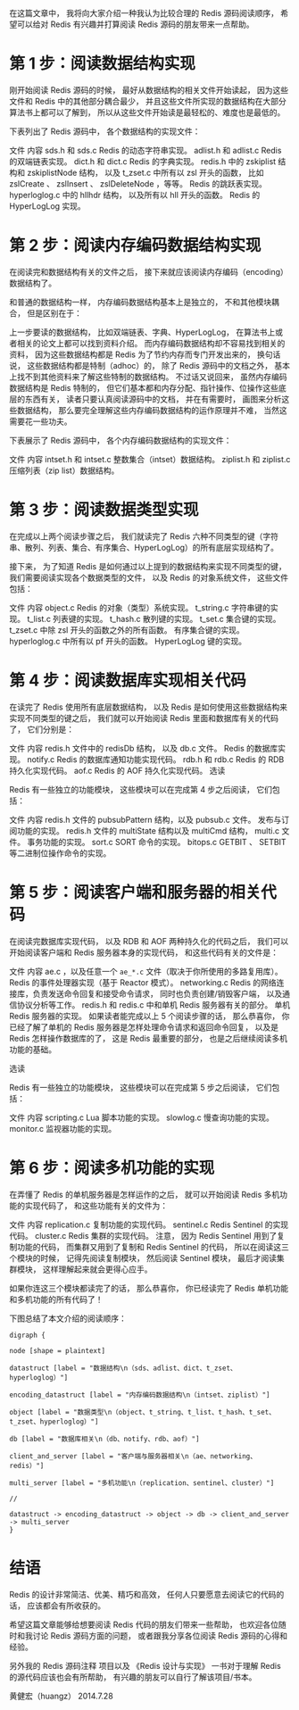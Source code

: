 在这篇文章中， 我将向大家介绍一种我认为比较合理的 Redis 源码阅读顺序， 希望可以给对 Redis 有兴趣并打算阅读 Redis 源码的朋友带来一点帮助。

# 第 1 步：阅读数据结构实现 
刚开始阅读 Redis 源码的时候， 最好从数据结构的相关文件开始读起， 因为这些文件和 Redis 中的其他部分耦合最少， 并且这些文件所实现的数据结构在大部分算法书上都可以了解到， 所以从这些文件开始读是最轻松的、难度也是最低的。

下表列出了 Redis 源码中， 各个数据结构的实现文件：

文件 内容 
sds.h 和 sds.c Redis 的动态字符串实现。 
adlist.h 和 adlist.c Redis 的双端链表实现。 
dict.h 和 dict.c Redis 的字典实现。 
redis.h 中的 zskiplist 结构和 zskiplistNode 结构， 以及 t_zset.c 中所有以 zsl 开头的函数， 比如 zslCreate 、 zslInsert 、 zslDeleteNode ，等等。 Redis 的跳跃表实现。 
hyperloglog.c 中的 hllhdr 结构， 以及所有以 hll 开头的函数。 Redis 的 HyperLogLog 实现。 
# 第 2 步：阅读内存编码数据结构实现 
在阅读完和数据结构有关的文件之后， 接下来就应该阅读内存编码（encoding）数据结构了。

和普通的数据结构一样， 内存编码数据结构基本上是独立的， 不和其他模块耦合， 但是区别在于：

上一步要读的数据结构， 比如双端链表、字典、HyperLogLog， 在算法书上或者相关的论文上都可以找到资料介绍。 
而内存编码数据结构却不容易找到相关的资料， 因为这些数据结构都是 Redis 为了节约内存而专门开发出来的， 换句话说， 这些数据结构都是特制（adhoc）的， 除了 Redis 源码中的文档之外， 基本上找不到其他资料来了解这些特制的数据结构。 
不过话又说回来， 虽然内存编码数据结构是 Redis 特制的， 但它们基本都和内存分配、指针操作、位操作这些底层的东西有关， 读者只要认真阅读源码中的文档， 并在有需要时， 画图来分析这些数据结构， 那么要完全理解这些内存编码数据结构的运作原理并不难， 当然这需要花一些功夫。

下表展示了 Redis 源码中， 各个内存编码数据结构的实现文件：

文件 内容 
intset.h 和 intset.c 整数集合（intset）数据结构。 
ziplist.h 和 ziplist.c 压缩列表（zip list）数据结构。 
# 第 3 步：阅读数据类型实现 
在完成以上两个阅读步骤之后， 我们就读完了 Redis 六种不同类型的键（字符串、散列、列表、集合、有序集合、HyperLogLog）的所有底层实现结构了。

接下来， 为了知道 Redis 是如何通过以上提到的数据结构来实现不同类型的键， 我们需要阅读实现各个数据类型的文件， 以及 Redis 的对象系统文件， 这些文件包括：

文件 内容 
object.c Redis 的对象（类型）系统实现。 
t_string.c 字符串键的实现。 
t_list.c 列表键的实现。 
t_hash.c 散列键的实现。 
t_set.c 集合键的实现。 
t_zset.c 中除 zsl 开头的函数之外的所有函数。 有序集合键的实现。 
hyperloglog.c 中所有以 pf 开头的函数。 HyperLogLog 键的实现。 
# 第 4 步：阅读数据库实现相关代码 
在读完了 Redis 使用所有底层数据结构， 以及 Redis 是如何使用这些数据结构来实现不同类型的键之后， 我们就可以开始阅读 Redis 里面和数据库有关的代码了， 它们分别是：

文件 内容 
redis.h 文件中的 redisDb 结构， 以及 db.c 文件。 Redis 的数据库实现。 
notify.c Redis 的数据库通知功能实现代码。 
rdb.h 和 rdb.c Redis 的 RDB 持久化实现代码。 
aof.c Redis 的 AOF 持久化实现代码。 
选读

Redis 有一些独立的功能模块， 这些模块可以在完成第 4 步之后阅读， 它们包括：

文件 内容 
redis.h 文件的 pubsubPattern 结构，以及 pubsub.c 文件。 发布与订阅功能的实现。 
redis.h 文件的 multiState 结构以及 multiCmd 结构， multi.c 文件。 事务功能的实现。 
sort.c SORT 命令的实现。 
bitops.c GETBIT 、 SETBIT 等二进制位操作命令的实现。 
# 第 5 步：阅读客户端和服务器的相关代码 
在阅读完数据库实现代码， 以及 RDB 和 AOF 两种持久化的代码之后， 我们可以开始阅读客户端和 Redis 服务器本身的实现代码， 和这些代码有关的文件是：

文件 内容 
ae.c ，以及任意一个 `ae_*.c` 文件（取决于你所使用的多路复用库）。 Redis 的事件处理器实现（基于 Reactor 模式）。 
networking.c Redis 的网络连接库，负责发送命令回复和接受命令请求， 同时也负责创建/销毁客户端， 以及通信协议分析等工作。 
redis.h 和 redis.c 中和单机 Redis 服务器有关的部分。 单机 Redis 服务器的实现。 
如果读者能完成以上 5 个阅读步骤的话， 那么恭喜你， 你已经了解了单机的 Redis 服务器是怎样处理命令请求和返回命令回复， 以及是 Redis 怎样操作数据库的了， 这是 Redis 最重要的部分， 也是之后继续阅读多机功能的基础。

选读

Redis 有一些独立的功能模块， 这些模块可以在完成第 5 步之后阅读， 它们包括：

文件 内容 
scripting.c Lua 脚本功能的实现。 
slowlog.c 慢查询功能的实现。 
monitor.c 监视器功能的实现。 
# 第 6 步：阅读多机功能的实现 
在弄懂了 Redis 的单机服务器是怎样运作的之后， 就可以开始阅读 Redis 多机功能的实现代码了， 和这些功能有关的文件为：

文件 内容 
replication.c 复制功能的实现代码。 
sentinel.c Redis Sentinel 的实现代码。 
cluster.c Redis 集群的实现代码。 
注意， 因为 Redis Sentinel 用到了复制功能的代码， 而集群又用到了复制和 Redis Sentinel 的代码， 所以在阅读这三个模块的时候， 记得先阅读复制模块， 然后阅读 Sentinel 模块， 最后才阅读集群模块， 这样理解起来就会更得心应手。

如果你连这三个模块都读完了的话， 那么恭喜你， 你已经读完了 Redis 单机功能和多机功能的所有代码了！

下图总结了本文介绍的阅读顺序：

```
digraph {

node [shape = plaintext]

datastruct [label = "数据结构\n（sds、adlist、dict、t_zset、hyperloglog）"]

encoding_datastruct [label = "内存编码数据结构\n（intset、ziplist）"]

object [label = "数据类型\n（object、t_string、t_list、t_hash、t_set、t_zset、hyperloglog）"]

db [label = "数据库相关\n（db、notify、rdb、aof）"]

client_and_server [label = "客户端与服务器相关\n（ae、networking、redis）"]

multi_server [label = "多机功能\n（replication、sentinel、cluster）"]

//

datastruct -> encoding_datastruct -> object -> db -> client_and_server -> multi_server
}
```

# 结语 
Redis 的设计非常简洁、优美、精巧和高效， 任何人只要愿意去阅读它的代码的话， 应该都会有所收获的。

希望这篇文章能够给想要阅读 Redis 代码的朋友们带来一些帮助， 也欢迎各位随时和我讨论 Redis 源码方面的问题， 或者跟我分享各位阅读 Redis 源码的心得和经验。

另外我的 Redis 源码注释 项目以及 《Redis 设计与实现》 一书对于理解 Redis 的源代码应该也会有所帮助， 有兴趣的朋友可以自行了解该项目/书本。

黄健宏（huangz） 
2014.7.28
